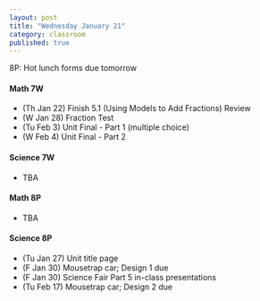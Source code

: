 ```yaml
---
layout: post
title: "Wednesday January 21"
category: classroom
published: true
---
```

8P: Hot lunch forms due tomorrow

#### Math 7W
* (Th Jan 22) Finish 5.1 (Using Models to Add Fractions) Review
* (W Jan 28) Fraction Test
* (Tu Feb 3) Unit Final - Part 1 (multiple choice)
* (W Feb 4) Unit Final - Part 2 

#### Science 7W
* TBA

#### Math 8P
* TBA

#### Science 8P
* (Tu Jan 27) Unit title page
* (F Jan 30) Mousetrap car; Design 1 due
* (F Jan 30) Science Fair Part 5 in-class presentations
* (Tu Feb 17) Mousetrap car; Design 2 due
